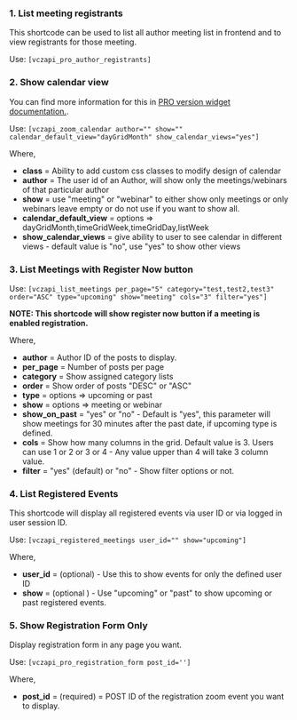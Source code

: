 ### 1. List meeting registrants

This shortcode can be used to list all author meeting list in frontend and to view registrants for those meeting.

Use: `[vczapi_pro_author_registrants]`

### 2. Show calendar view

You can find more information for this in [PRO version widget documentation.](/vczapi-pro/#calendar-widget).

Use: `[vczapi_zoom_calendar author="" show="" calendar_default_view="dayGridMonth" show_calendar_views="yes"]`

Where,

* **class** = Ability to add custom css classes to modify design of calendar
* **author** = The user id of an Author, will show only the meetings/webinars of that particular author
* **show** = use "meeting" or "webinar" to either show only meetings or only webinars leave empty or do not use if you want to show all.
* **calendar_default_view** = options => dayGridMonth,timeGridWeek,timeGridDay,listWeek
* **show_calendar_views** = give ability to user to see calendar in different views - default value is "no", use "yes" to show other views

### 3. List Meetings with Register Now button

Use: `[vczapi_list_meetings per_page="5" category="test,test2,test3" order="ASC" type="upcoming" show="meeting" cols="3" filter="yes"]`

**NOTE: This shortcode will show register now button if a meeting is enabled registration.**

Where,

* **author** = Author ID of the posts to display.
* **per_page** = Number of posts per page
* **category** = Show assigned category lists
* **order** = Show order of posts "DESC" or "ASC"
* **type** = options => upcoming or past
* **show** = options => meeting or webinar
* **show_on_past** = "yes" or "no" - Default is "yes", this parameter will show meetings for 30 minutes after the past date, if upcoming type is defined.
* **cols** = Show how many columns in the grid. Default value is 3. Users can use 1 or 2 or 3 or 4 - Any value upper than 4 will take 3 column value.
* **filter** = "yes" (default) or "no" - Show filter options or not.

### 4. List Registered Events

This shortcode will display all registered events via user ID or via logged in user session ID.

Use: `[vczapi_registered_meetings user_id="" show="upcoming"]`

Where,

* **user_id** = (optional) - Use this to show events for only the defined user ID
* **show** = (optional ) - Use "upcoming" or "past" to show upcoming or past registered events.

### 5. Show Registration Form Only

Display registration form in any page you want.

Use: `[vczapi_pro_registration_form post_id='']`

Where,

* **post_id** = (required) = POST ID of the registration zoom event you want to display.